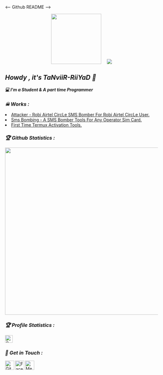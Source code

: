

<-- Github README -->
<p align="center"><a href="https://github.com/TaNviiR-RiiYaD">
<img height="165" src="https://github-readme-stats.vercel.app/api?username=TaNviiR-RiiYaD&show_icons=true&include_all_commits=true&theme=react&cache_seconds=3200&hide_border=true" /></a>
&nbsp;&nbsp;&nbsp;
<a href="https://github.com/TaNviiR-RiiYaD"><img src="https://github-readme-stats.vercel.app/api/top-langs/?username=TaNviiR-RiiYaD&layout=compact&theme=react&hide_border=true" />
</a></p>

<h2><b><i>Howdy , it's TaNviiR-RiiYaD 👋</i></b></h2>
<b><i>💻 I'm a Student & A part time Programmer</i></b>


<h3><b><i>☠ Works :</i></b></h3>
<li> <a href="https://github.com/TaNviiR-RiiYaD/Attacker">Attacker - Robi Airtel CircLe SMS Bomber For Robi Airtel CircLe User.</a>
<li> <a href="https://github.com/TaNviiR-RiiYaD/Hoichoi">Sms Bombing - A SMS Bomber Tools For Any Operator Sim Card.</a>
<li> <a href="https://github.com/TaNviiR-RiiYaD/setup">First Time Termux Activation Tools.</a>

<h3><b><i>🏆 Github Statistics :</i></b></h3>
<a href="https://github.com/TaNviiR-RiiYaD"><img width=550 src="https://github-profile-trophy.vercel.app/?username=TaNviiR-RiiYaD&theme=dracula&no-frame=true&title=Followers,Stars,Commit,Repository,Issues"/></a>

<h3><b><i>🏆 Profile Statistics :</i></b></h3>
<a href="https://github.com/TaNviiR-RiiYaD"><img height="25" title="Counter" src="https://komarev.com/ghpvc/?username=TaNviiR-RiiYaD&color=blueviolet&style=flat-square"></a>

<h3><b><i>📡 Get in Touch :</i></b></h3>
<a href="https://github.com/TaNviiR-RiiYaD"><img align="left" title="Github" alt="Github" width="30px" src="assets/github.png" /></a>
<a href="https://fb.com/MrTaNviiR"><img align="left" title="Facebook" alt="Facebook" width="30px" src="assets/facebook.png" /></a>
<a href="https://m.me/MrTaNviiR"><img align="left" title="Messenger" alt="Messenger" width="30px" src="assets/messenger.png" /></a>




